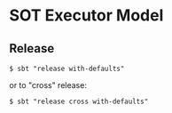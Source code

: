 SOT Executor Model
==================

Release
-------
```
$ sbt "release with-defaults"
```

or to "cross" release:
```
$ sbt "release cross with-defaults"
```